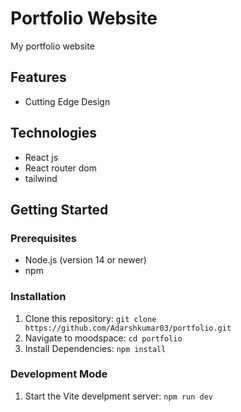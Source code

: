 # Portfolio Website

My portfolio website

## Features

- Cutting Edge Design

## Technologies

- React js
- React router dom
- tailwind

## Getting Started

### Prerequisites

- Node.js (version 14 or newer)
- npm

### Installation

1.  Clone this repository: `git clone https://github.com/Adarshkumar03/portfolio.git`
2.  Navigate to moodspace: `cd portfolio`
3.  Install Dependencies: `npm install`

### Development Mode

1.  Start the Vite develpment server: `npm run dev`
